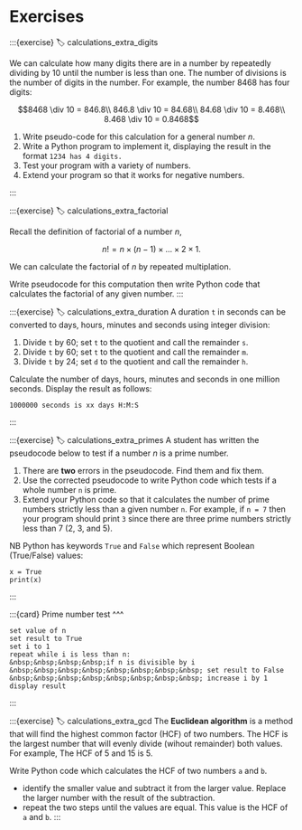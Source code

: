 # Exercises

:::{exercise}
:label: calculations_extra_digits

We can calculate how many digits there are in a number by repeatedly dividing by 10 until the number is less than one. The number of divisions is the number of digits in the number. For example, the number $8468$ has four digits:

$$8468 \div 10 = 846.8\\
846.8 \div 10 = 84.68\\
84.68 \div 10 = 8.468\\
8.468 \div 10 = 0.8468$$

1. Write pseudo-code for this calculation for a general number $n$.
2. Write a Python program to implement it, displaying the result in the format `1234 has 4 digits.`
3. Test your program with a variety of numbers.
4. Extend your program so that it works for negative numbers.

:::

:::{exercise}
:label: calculations_extra_factorial

Recall the definition of factorial of a number $n$,

$$n! = n \times (n-1) \times \ldots \times 2 \times 1.$$

We can calculate the factorial of $n$ by repeated multiplation.

Write pseudocode for this computation then write Python code that calculates the factorial of any given number.
:::

<!--

:::{exercise}
:label: calculations_extra_quadratic

Write a program which use the quadratic formula to print the solution to the quadratic equation $ax^2 + bx + c = 0$, given variables `a`, `b`, and `c`. Your program should print:

```
The solutions are x = 4 and x = 1
```
or
```
The solution is x = 1
```
or
```
There are no real solutions
```
(Hint: first calculate the discriminant $b^2-4ac$).
:::

:::{exercise}
:label: calculations_extra_division

Given two integers $n$ and $m$ it is possible to perform division-with-remainder by repeatedly subtracting $m$ from $n$ until the result is less than $m$. For example, to calculate 13 divided by 3:

13 - 3 = 10  
10 - 3 = 7  
7 - 3 = 4  
4 - 3 = 1  

13 divided by 3 equals 4 remainder 1.

1. Write pseudocode for a program which performs this calulation.  
2. Turn your pseudocode into a Python program. The result of the calculation should be displayed in words as above.

(hint: you'll need to create an extra variable to store the original value of `n`).

:::

0-->

:::{exercise}
:label: calculations_extra_duration
A duration `t` in seconds can be converted to days, hours, minutes and seconds using integer division:

1. Divide `t` by 60; set `t` to the quotient and call the remainder `s`.
1. Divide `t` by 60; set `t` to the quotient and call the remainder `m`.
1. Divide `t` by 24; set `d` to the quotient and call the remainder `h`.

Calculate the number of days, hours, minutes and seconds in one million seconds. Display the result as follows:
```
1000000 seconds is xx days H:M:S
```

:::

:::{exercise}
:label: calculations_extra_primes
A student has written the pseudocode below to test if a number $n$ is a prime number.
1. There are **two** errors in the pseudocode. Find them and fix them.
2. Use the corrected pseudocode to write Python code which tests if a whole number `n` is prime.
2. Extend your Python code so that it calculates the number of prime numbers strictly less than a given number `n`. For example, if `n = 7` then your program should print `3`  since there are three prime numbers strictly less than 7 (2, 3, and 5).

NB Python has keywords `True` and `False` which represent Boolean (True/False) values:
```
x = True
print(x)
```
:::

:::{card}
Prime number test
^^^
```{div} pseudocode
set value of n  
set result to True  
set i to 1  
repeat while i is less than n:  
&nbsp;&nbsp;&nbsp;&nbsp;if n is divisible by i  
&nbsp;&nbsp;&nbsp;&nbsp;&nbsp;&nbsp;&nbsp;&nbsp; set result to False  
&nbsp;&nbsp;&nbsp;&nbsp;&nbsp;&nbsp;&nbsp;&nbsp; increase i by 1  
display result
```
:::

:::{exercise}
:label: calculations_extra_gcd
The **Euclidean algorithm** is a method that will find the highest common factor (HCF) of two numbers. The HCF is the largest number that will evenly divide (wihout remainder) both values. For example, The HCF of 5 and 15 is 5.

Write Python code which calculates the HCF of two numbers `a` and `b`.

- identify the smaller value and subtract it from the larger value. Replace the larger number with the result of the subtraction.
- repeat the two steps until the values are equal. This value is the HCF of `a` and `b`.
:::
